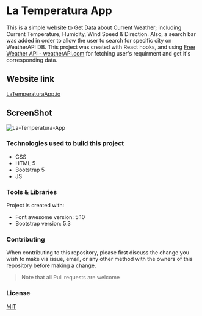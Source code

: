 # La Temperatura App

This is a simple website to Get Data about Current Weather; including Current Temperature, Humidity, Wind Speed & Direction. Also, a search bar was added in order to allow the user to search for specific city on WeatherAPI DB. This project was created with React hooks, and using [Free Weather API - weatherAPI.com](https://www.weatherapi.com) for fetching user's requirment and get it's corresponding data.

## Website link 

[LaTemperaturaApp.io](https://raniamhelmy.github.io/LaTemperaturaApp/)

## ScreenShot

![La-Temperatura-App](https://user-images.githubusercontent.com/93358372/220065852-afca76ef-45ae-47e2-801c-83643ff95015.jpg)


### Technologies used to build this project

<ul>
  <li>CSS</li>
  <li>HTML 5</li>
  <li>Bootstrap 5</li>
  <li>JS</li>
 </ul>
  
### Tools & Libraries  

Project is created with:

* Font awesome version: 5.10
* Bootstrap version: 5.3

### Contributing

When contributing to this repository, please first discuss the change you wish to make via issue, email, or any other method with the owners of this repository before making a change.

>Note that all Pull requests are welcome

### License
[MIT](https://choosealicense.com/licenses/mit/)